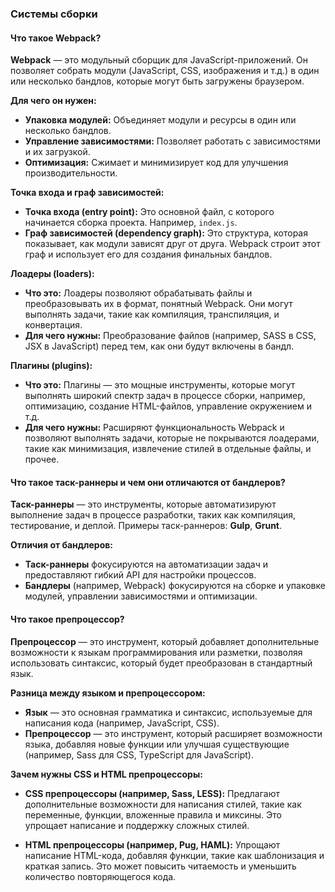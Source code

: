 ### Системы сборки

#### Что такое Webpack?

**Webpack** — это модульный сборщик для JavaScript-приложений. Он позволяет собрать модули (JavaScript, CSS, изображения и т.д.) в один или несколько бандлов, которые могут быть загружены браузером.

**Для чего он нужен:**
- **Упаковка модулей:** Объединяет модули и ресурсы в один или несколько бандлов.
- **Управление зависимостями:** Позволяет работать с зависимостями и их загрузкой.
- **Оптимизация:** Сжимает и минимизирует код для улучшения производительности.

**Точка входа и граф зависимостей:**
- **Точка входа (entry point):** Это основной файл, с которого начинается сборка проекта. Например, `index.js`.
- **Граф зависимостей (dependency graph):** Это структура, которая показывает, как модули зависят друг от друга. Webpack строит этот граф и использует его для создания финальных бандлов.

**Лоадеры (loaders):**
- **Что это:** Лоадеры позволяют обрабатывать файлы и преобразовывать их в формат, понятный Webpack. Они могут выполнять задачи, такие как компиляция, транспиляция, и конвертация.
- **Для чего нужны:** Преобразование файлов (например, SASS в CSS, JSX в JavaScript) перед тем, как они будут включены в бандл.

**Плагины (plugins):**
- **Что это:** Плагины — это мощные инструменты, которые могут выполнять широкий спектр задач в процессе сборки, например, оптимизацию, создание HTML-файлов, управление окружением и т.д.
- **Для чего нужны:** Расширяют функциональность Webpack и позволяют выполнять задачи, которые не покрываются лоадерами, такие как минимизация, извлечение стилей в отдельные файлы, и прочее.

#### Что такое таск-раннеры и чем они отличаются от бандлеров?

**Таск-раннеры** — это инструменты, которые автоматизируют выполнение задач в процессе разработки, таких как компиляция, тестирование, и деплой. Примеры таск-раннеров: **Gulp**, **Grunt**.

**Отличия от бандлеров:**
- **Таск-раннеры** фокусируются на автоматизации задач и предоставляют гибкий API для настройки процессов.
- **Бандлеры** (например, Webpack) фокусируются на сборке и упаковке модулей, управлении зависимостями и оптимизации.

#### Что такое препроцессор?

**Препроцессор** — это инструмент, который добавляет дополнительные возможности к языкам программирования или разметки, позволяя использовать синтаксис, который будет преобразован в стандартный язык.

**Разница между языком и препроцессором:**
- **Язык** — это основная грамматика и синтаксис, используемые для написания кода (например, JavaScript, CSS).
- **Препроцессор** — это инструмент, который расширяет возможности языка, добавляя новые функции или улучшая существующие (например, Sass для CSS, TypeScript для JavaScript).

**Зачем нужны CSS и HTML препроцессоры:**

- **CSS препроцессоры (например, Sass, LESS):** Предлагают дополнительные возможности для написания стилей, такие как переменные, функции, вложенные правила и миксины. Это упрощает написание и поддержку сложных стилей.

- **HTML препроцессоры (например, Pug, HAML):** Упрощают написание HTML-кода, добавляя функции, такие как шаблонизация и краткая запись. Это может повысить читаемость и уменьшить количество повторяющегося кода.